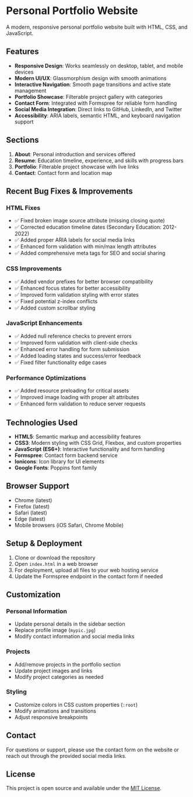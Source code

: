 # Personal Portfolio Website

A modern, responsive personal portfolio website built with HTML, CSS, and JavaScript.

## Features

- **Responsive Design**: Works seamlessly on desktop, tablet, and mobile devices
- **Modern UI/UX**: Glassmorphism design with smooth animations
- **Interactive Navigation**: Smooth page transitions and active state management
- **Portfolio Showcase**: Filterable project gallery with categories
- **Contact Form**: Integrated with Formspree for reliable form handling
- **Social Media Integration**: Direct links to GitHub, LinkedIn, and Twitter
- **Accessibility**: ARIA labels, semantic HTML, and keyboard navigation support

## Sections

1. **About**: Personal introduction and services offered
2. **Resume**: Education timeline, experience, and skills with progress bars
3. **Portfolio**: Filterable project showcase with live links
4. **Contact**: Contact form and location map

## Recent Bug Fixes & Improvements

### HTML Fixes
- ✅ Fixed broken image source attribute (missing closing quote)
- ✅ Corrected education timeline dates (Secondary Education: 2012-2022)
- ✅ Added proper ARIA labels for social media links
- ✅ Enhanced form validation with min/max length attributes
- ✅ Added comprehensive meta tags for SEO and social sharing

### CSS Improvements
- ✅ Added vendor prefixes for better browser compatibility
- ✅ Enhanced focus states for better accessibility
- ✅ Improved form validation styling with error states
- ✅ Fixed potential z-index conflicts
- ✅ Added custom scrollbar styling

### JavaScript Enhancements
- ✅ Added null reference checks to prevent errors
- ✅ Improved form validation with client-side checks
- ✅ Enhanced error handling for form submission
- ✅ Added loading states and success/error feedback
- ✅ Fixed filter functionality edge cases

### Performance Optimizations
- ✅ Added resource preloading for critical assets
- ✅ Improved image loading with proper alt attributes
- ✅ Enhanced form validation to reduce server requests

## Technologies Used

- **HTML5**: Semantic markup and accessibility features
- **CSS3**: Modern styling with CSS Grid, Flexbox, and custom properties
- **JavaScript (ES6+)**: Interactive functionality and form handling
- **Formspree**: Contact form backend service
- **Ionicons**: Icon library for UI elements
- **Google Fonts**: Poppins font family

## Browser Support

- Chrome (latest)
- Firefox (latest)
- Safari (latest)
- Edge (latest)
- Mobile browsers (iOS Safari, Chrome Mobile)

## Setup & Deployment

1. Clone or download the repository
2. Open `index.html` in a web browser
3. For deployment, upload all files to your web hosting service
4. Update the Formspree endpoint in the contact form if needed

## Customization

### Personal Information
- Update personal details in the sidebar section
- Replace profile image (`mypic.jpg`)
- Modify contact information and social media links

### Projects
- Add/remove projects in the portfolio section
- Update project images and links
- Modify project categories as needed

### Styling
- Customize colors in CSS custom properties (`:root`)
- Modify animations and transitions
- Adjust responsive breakpoints

## Contact

For questions or support, please use the contact form on the website or reach out through the provided social media links.

## License

This project is open source and available under the [MIT License](LICENSE).
